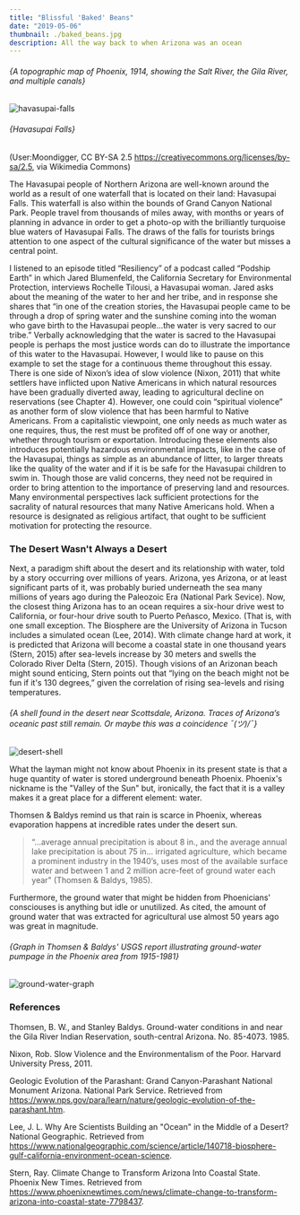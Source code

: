 ```yaml
---
title: "Blissful 'Baked' Beans"
date: "2019-05-06"
thumbnail: ./baked_beans.jpg
description: All the way back to when Arizona was an ocean
---
```

###### {A topographic map of Phoenix, 1914, showing the Salt River, the Gila River, and multiple canals}

![havasupai-falls](./havasupai_falls.jpeg)

###### {Havasupai Falls}

(User:Moondigger, CC BY-SA 2.5 <https://creativecommons.org/licenses/by-sa/2.5>, via Wikimedia Commons)

The Havasupai people of Northern Arizona are well-known around the world as a result of one waterfall that is located on their land: Havasupai Falls. This waterfall is also within the bounds of Grand Canyon National Park. People travel from thousands of miles away, with months or years of planning in advance in order to get a photo-op with the brilliantly turquoise blue waters of Havasupai Falls. The draws of the falls for tourists brings attention to one aspect of the cultural significance of the water but misses a central point. 

I listened to an episode titled “Resiliency” of a podcast called “Podship Earth” in which Jared Blumenfeld, the California Secretary for Environmental Protection, interviews Rochelle Tilousi, a Havasupai woman. Jared asks about the meaning of the water to her and her tribe, and in response she shares that “in one of the creation stories, the Havasupai people came to be through a drop of spring water and the sunshine coming into the woman who gave birth to the Havasupai people…the water is very sacred to our tribe.” Verbally acknowledging that the water is sacred to the Havasupai people is perhaps the most justice words can do to illustrate the importance of this water to the Havasupai. However, I would like to pause on this example to set the stage for a continuous theme throughout this essay. There is one side of Nixon’s idea of slow violence (Nixon, 2011) that white settlers have inflicted upon Native Americans in which natural resources have been gradually diverted away, leading to agricultural decline on reservations (see Chapter 4). However, one could coin “spiritual violence” as another form of slow violence that has been harmful to Native Americans. From a capitalistic viewpoint, one only needs as much water as one requires, thus, the rest must be profited off of one way or another, whether through tourism or exportation. Introducing these elements also introduces potentially hazardous environmental impacts, like in the case of the Havasupai, things as simple as an abundance of litter, to larger threats like the quality of the water and if it is be safe for the Havasupai children to swim in. Though those are valid concerns, they need not be required in order to bring attention to the importance of preserving land and resources. Many environmental perspectives lack sufficient protections for the sacrality of natural resources that many Native Americans hold. When a resource is designated as religious artifact, that ought to be sufficient motivation for protecting the resource. 

### The Desert Wasn't Always a Desert

Next, a paradigm shift about the desert and its relationship with water, told by a story occurring over millions of years. Arizona, yes Arizona, or at least significant parts of it, was probably buried underneath the sea many millions of years ago during the Paleozoic Era (National Park Sevice). Now, the closest thing Arizona has to an ocean requires a six-hour drive west to California, or four-hour drive south to Puerto Peñasco, Mexico. (That is, with one small exception. The Biosphere are the University of Arizona in Tucson includes a simulated ocean (Lee, 2014). With climate change hard at work, it is predicted that Arizona will become a coastal state in one thousand years (Stern, 2015) after sea-levels increase by 30 meters and swells the Colorado River Delta (Stern, 2015). Though visions of an Arizonan beach might sound enticing, Stern points out that “lying on the beach might not be fun if it's 130 degrees,” given the correlation of rising sea-levels and rising temperatures.

###### {A shell found in the desert near Scottsdale, Arizona. Traces of Arizona’s oceanic past still remain. Or maybe this was a coincidence ¯\(ツ)/¯}

![desert-shell](./desert_shell.jpeg)

What the layman might not know about Phoenix in its present state is that a huge quantity of water is stored underground beneath Phoenix. Phoenix's nickname is the "Valley of the Sun" but, ironically, the fact that it is a valley makes it a great place for a different element: water. 

Thomsen & Baldys remind us that rain is scarce in Phoenix, whereas evaporation happens at incredible rates under the desert sun.

<blockquote>
    “...average annual precipitation is about 8 in., and the average annual lake precipitation is about 75 in… irrigated agriculture, which became a prominent industry in the 1940’s, uses most of the available surface water and between 1 and 2 million acre-feet of ground water each year" (Thomsen & Baldys, 1985).
</blockquote>

Furthermore, the ground water that might be hidden from Phoenicians' consciouses is anything but idle or unutilized. As cited, the amount of ground water that was extracted for agricultural use almost 50 years ago was great in magnitude.

###### {Graph in Thomsen & Baldys' USGS report illustrating ground-water pumpage in the Phoenix area from 1915-1981} 

![ground-water-graph](./thomsen_graph.png)

### References

Thomsen, B. W., and Stanley Baldys. Ground-water conditions in and near the Gila River Indian Reservation, south-central Arizona. No. 85-4073. 1985.

Nixon, Rob. Slow Violence and the Environmentalism of the Poor. Harvard University Press, 2011.

Geologic Evolution of the Parashant: Grand Canyon-Parashant National Monument Arizona. National Park Service. Retrieved from https://www.nps.gov/para/learn/nature/geologic-evolution-of-the-parashant.htm. 

Lee, J. L. Why Are Scientists Building an "Ocean" in the Middle of a Desert? National Geographic. Retrieved from https://www.nationalgeographic.com/science/article/140718-biosphere-gulf-california-environment-ocean-science. 

Stern, Ray. Climate Change to Transform Arizona Into Coastal State. Phoenix New Times. Retrieved from https://www.phoenixnewtimes.com/news/climate-change-to-transform-arizona-into-coastal-state-7798437. 

